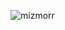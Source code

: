 
<div>
<p><img align="left" src="https://github-readme-stats.vercel.app/api/top-langs?username=mizmorr&show_icons=true&locale=en&layout=compact" alt="mizmorr" /></p></div>

<p align="left"> <img src="https://komarev.com/ghpvc/?username=mizmorr&label=Profile%20views&color=0e75b6&style=flat" style = "display:none" alt="mizmorr" /> </p>
